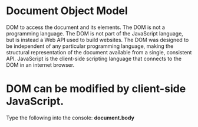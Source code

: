 # Document Object Model
DOM to access the document and its elements.
The DOM is not a programming language.
The DOM is not part of the JavaScript language, but is instead a Web API used to build websites. 
The DOM was designed to be independent of any particular programming language, making the structural representation of the document available from a single, consistent API.
JavaScript is the client-side scripting language that connects to
the DOM in an internet browser.
# DOM can be modified by client-side JavaScript. 
Type the following into the console: **document.body**
